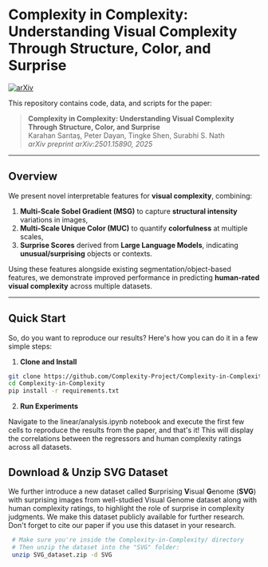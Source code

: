 # Complexity in Complexity: Understanding Visual Complexity Through Structure, Color, and Surprise

[![arXiv](https://img.shields.io/badge/arXiv-2501.15890-B31B1B.svg)](https://arxiv.org/abs/2501.15890)

This repository contains code, data, and scripts for the paper:

> **Complexity in Complexity: Understanding Visual Complexity Through Structure, Color, and Surprise**  
> Karahan Sarıtaş, Peter Dayan, Tingke Shen, Surabhi S. Nath  
> *arXiv preprint arXiv:2501.15890, 2025*

---

## Overview

We present novel interpretable features for **visual complexity**, combining:

1. **Multi-Scale Sobel Gradient (MSG)** to capture **structural intensity** variations in images,  
2. **Multi-Scale Unique Color (MUC)** to quantify **colorfulness** at multiple scales,  
3. **Surprise Scores** derived from **Large Language Models**, indicating **unusual/surprising** objects or contexts.

Using these features alongside existing segmentation/object-based features, we demonstrate improved performance in predicting **human-rated visual complexity** across multiple datasets. 



---

## Quick Start

So, do you want to reproduce our results? Here's how you can do it in a few simple steps:
1. **Clone and Install**

```bash
git clone https://github.com/Complexity-Project/Complexity-in-Complexity.git
cd Complexity-in-Complexity
pip install -r requirements.txt
```

2. **Run Experiments**

Navigate to the linear/analysis.ipynb notebook and execute the first few cells to reproduce the results from the paper, and that's it! This will display the correlations between the regressors and human complexity ratings across all datasets. 







## Download & Unzip SVG Dataset

We further introduce a new dataset called **S**urprising **V**isual **G**enome (**SVG**) with surprising images from well-studied Visual Genome dataset along with human complexity ratings, to highlight the role of surprise in complexity judgments. We make this dataset publicly available for further research. Don't forget to cite our paper if you use this dataset in your research.

   ```bash
    # Make sure you're inside the Complexity-in-Complexity/ directory
    # Then unzip the dataset into the "SVG" folder:
    unzip SVG_dataset.zip -d SVG
   ```
